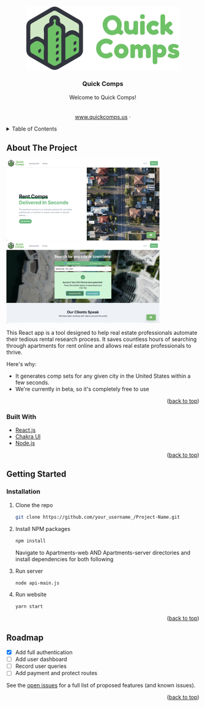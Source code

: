 <div id="top"></div>
<!--
*** Thanks for checking out the Best-README-Template. If you have a suggestion
*** that would make this better, please fork the repo and create a pull request
*** or simply open an issue with the tag "enhancement".
*** Don't forget to give the project a star!
*** Thanks again! Now go create something AMAZING! :D
-->



<!-- PROJECT SHIELDS -->
<!--
*** I'm using markdown "reference style" links for readability.
*** Reference links are enclosed in brackets [ ] instead of parentheses ( ).
*** See the bottom of this document for the declaration of the reference variables
*** for contributors-url, forks-url, etc. This is an optional, concise syntax you may use.
*** https://www.markdownguide.org/basic-syntax/#reference-style-links
-->


<!-- PROJECT LOGO -->
<br />
<div align="center">
  <a href="https://github.com/Quick-Comps">
    <img src="Apartments-web/src/components/qctext.png" alt="Logo" width = "400" >
  </a>

  <h3 align="center">Quick Comps</h3>

  <p align="center">
    Welcome to Quick Comps!
    <br />
    <br />
    <br />
    <a href="quickcomps.us">www.quickcomps.us</a>
    ·
  </p>
</div>



<!-- TABLE OF CONTENTS -->
<details>
  <summary>Table of Contents</summary>
  <ol>
    <li>
      <a href="#about-the-project">About The Project</a>
      <ul>
        <li><a href="#built-with">Built With</a></li>
      </ul>
    </li>
    <li>
      <a href="#getting-started">Getting Started</a>
      <ul>
        <li><a href="#installation">Installation</a></li>
      </ul>
    </li>
  </ol>
</details>



<!-- ABOUT THE PROJECT -->
## About The Project

<img src="Apartments-web/public/screenshots/sc1.png" alt="Screenshot" width = "400" >
<img src="Apartments-web/public/screenshots/sc3.png" alt="Screenshot" width = "400" >



This React app is a tool designed to help real estate professionals automate their tedious rental research process. It saves countless hours of searching through apartments for rent online and allows real estate professionals to thrive.

Here's why:
* It generates comp sets for any given city in the United States within a few seconds.
* We're currently in beta, so it's completely free to use 


<p align="right">(<a href="#top">back to top</a>)</p>



### Built With

* [React.js](https://reactjs.org/)
* [Chakra UI](https://chakra-ui.com/)
* [Node.js](https://nodejs.org/)

<p align="right">(<a href="#top">back to top</a>)</p>


<!-- GETTING STARTED -->
## Getting Started


### Installation



1. Clone the repo
   ```sh
   git clone https://github.com/your_username_/Project-Name.git
   ```
2. Install NPM packages
   ```sh
   npm install
   ```
   
   Navigate to Apartments-web AND Apartments-server directories and install dependencies for both following 
  
3. Run server
   ```sh
   node api-main.js
   ```
4. Run website
   ```sh
   yarn start
   ```


<p align="right">(<a href="#top">back to top</a>)</p>


<!-- ROADMAP -->
## Roadmap

- [x] Add full authentication
- [ ] Add user dashboard
- [ ] Record user queries
- [ ] Add payment and protect routes

See the [open issues](https://github.com/gcohen1928/Quick-Comps/issues) for a full list of proposed features (and known issues).

<p align="right">(<a href="#top">back to top</a>)</p>

